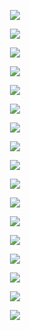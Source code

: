 <p align="center"> <img src=f"figs/MLP_5_32_all_epochs_figs/all_figs/K2_epoch.png" /> </p>
<p align="center"> <img src=f"figs/MLP_5_32_all_epochs_figs/all_figs/K2_step.png" /> </p>
<p align="center"> <img src=f"figs/MLP_5_32_all_epochs_figs/all_figs/K3_epoch.png" /> </p>
<p align="center"> <img src=f"figs/MLP_5_32_all_epochs_figs/all_figs/K3_step.png" /> </p>
<p align="center"> <img src=f"figs/MLP_5_32_all_epochs_figs/all_figs/K_epoch.png" /> </p>
<p align="center"> <img src=f"figs/MLP_5_32_all_epochs_figs/all_figs/K_step.png" /> </p>
<p align="center"> <img src=f"figs/MLP_5_32_all_epochs_figs/all_figs/loss_step.png" /> </p>
<p align="center"> <img src=f"figs/MLP_5_32_all_epochs_figs/all_figs/Run_1_epoch.png" /> </p>
<p align="center"> <img src=f"figs/MLP_5_32_all_epochs_figs/all_figs/Run_1_step.png" /> </p>
<p align="center"> <img src=f"figs/MLP_5_32_all_epochs_figs/all_figs/Run_2_epoch.png" /> </p>
<p align="center"> <img src=f"figs/MLP_5_32_all_epochs_figs/all_figs/Run_2_step.png" /> </p>
<p align="center"> <img src=f"figs/MLP_5_32_all_epochs_figs/all_figs/Run_3_epoch.png" /> </p>
<p align="center"> <img src=f"figs/MLP_5_32_all_epochs_figs/all_figs/Run_3_step.png" /> </p>
<p align="center"> <img src=f"figs/MLP_5_32_all_epochs_figs/all_figs/Run_4_epoch.png" /> </p>
<p align="center"> <img src=f"figs/MLP_5_32_all_epochs_figs/all_figs/Run_4_step.png" /> </p>
<p align="center"> <img src=f"figs/MLP_5_32_all_epochs_figs/all_figs/Run_5_epoch.png" /> </p>
<p align="center"> <img src=f"figs/MLP_5_32_all_epochs_figs/all_figs/Run_5_step.png" /> </p>
